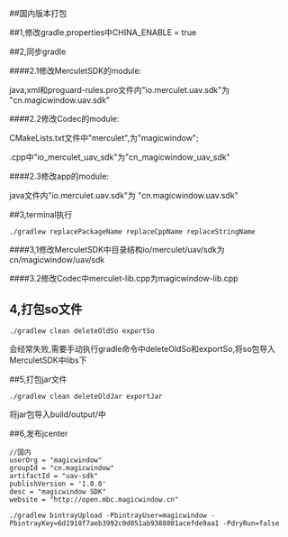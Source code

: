 ##国内版本打包

##1,修改gradle.properties中CHINA_ENABLE = true

##2,同步gradle

####2.1修改MerculetSDK的module:

java,xml和proguard-rules.pro文件内"io.merculet.uav.sdk"为 "cn.magicwindow.uav.sdk"

####2.2修改Codec的module:

CMakeLists.txt文件中"merculet",为"magicwindow"; 

.cpp中"io_merculet_uav_sdk"为"cn_magicwindow_uav_sdk"

####2.3修改app的module:

java文件内"io.merculet.uav.sdk"为 "cn.magicwindow.uav.sdk"

##3,terminal执行

```
./gradlew replacePackageName replaceCppName replaceStringName
```

####3,1修改MerculetSDK中目录结构io/merculet/uav/sdk为cn/magicwindow/uav/sdk

####3.2修改Codec中merculet-lib.cpp为magicwindow-lib.cpp

## 4,打包so文件

```
./gradlew clean deleteOldSo exportSo
```

会经常失败,需要手动执行gradle命令中deleteOldSo和exportSo,将so包导入MerculetSDK中libs下

##5,打包jar文件

```
./gradlew clean deleteOldJar exportJar
```

将jar包导入build/output/中

##6,发布jcenter

```
//国内
userOrg = "magicwindow"
groupId = "cn.magicwindow"
artifactId = "uav-sdk"
publishVersion = '1.0.0'
desc = "magicwindow SDK"
website = "http://open.mbc.magicwindow.cn"
```

```
./gradlew bintrayUpload -PbintrayUser=magicwindow -PbintrayKey=6d1918f7aeb3992c0d051ab9388801acefde9aa1 -PdryRun=false
```




